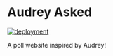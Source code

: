 # Audrey Asked
[![deployment](https://argocd.axolotl.cloud/api/badge?name=audreyasked)](https://audreyasked.com)

A poll website inspired by Audrey!
